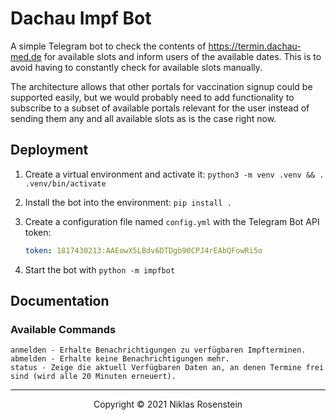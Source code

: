 # Dachau Impf Bot

A simple Telegram bot to check the contents of https://termin.dachau-med.de for available slots and
inform users of the available dates. This is to avoid having to constantly check for available slots
manually.

The architecture allows that other portals for vaccination signup could be supported easily, but we
would probably need to add functionality to subscribe to a subset of available portals relevant for
the user instead of sending them any and all available slots as is the case right now.

## Deployment

1. Create a virtual environment and activate it: `python3 -m venv .venv && . .venv/bin/activate`
2. Install the bot into the environment: `pip install .`
3. Create a configuration file named `config.yml` with the Telegram Bot API token:

    ```yml
    token: 1817430213:AAEowX5LBdv6DTDgb90CPJ4rEAbQFowRi5o
    ```

4. Start the bot with `python -m impfbot`

## Documentation

### Available Commands

```
anmelden - Erhalte Benachrichtigungen zu verfügbaren Impfterminen.
abmelden - Erhalte keine Benachrichtigungen mehr.
status - Zeige die aktuell Verfügbaren Daten an, an denen Termine frei sind (wird alle 20 Minuten erneuert).
```

---

<p align="center">Copyright &copy; 2021 Niklas Rosenstein</p>
